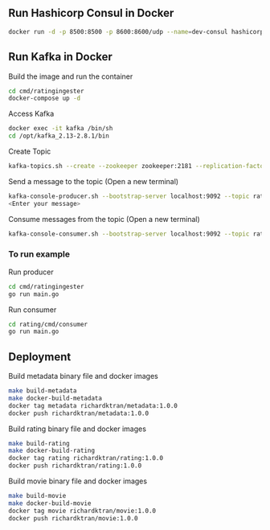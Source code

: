 ## Run Hashicorp Consul in Docker
```bash
docker run -d -p 8500:8500 -p 8600:8600/udp --name=dev-consul hashicorp/consul:latest agent -server -ui -node=server-1 -bootstrap-expect=1 -client=0.0.0.0
```

## Run Kafka in Docker
Build the image and run the container
```bash
cd cmd/ratingingester
docker-compose up -d
```
Access Kafka
```bash
docker exec -it kafka /bin/sh
cd /opt/kafka_2.13-2.8.1/bin
```
Create Topic
```bash
kafka-topics.sh --create --zookeeper zookeeper:2181 --replication-factor 1 --partitions 1 --topic ratings
```
Send a message to the topic (Open a new terminal)
```bash
kafka-console-producer.sh --bootstrap-server localhost:9092 --topic ratings
<Enter your message>
```
Consume messages from the topic (Open a new terminal)
```bash
kafka-console-consumer.sh --bootstrap-server localhost:9092 --topic ratings --from-beginning --max-messages 20
```

### To run example
Run producer
```bash
cd cmd/ratingingester
go run main.go
```
Run consumer
```bash
cd rating/cmd/consumer
go run main.go
```

## Deployment
Build metadata binary file and docker images
```bash
make build-metadata
make docker-build-metadata
docker tag metadata richardktran/metadata:1.0.0
docker push richardktran/metadata:1.0.0
```
Build rating binary file and docker images
```bash
make build-rating
make docker-build-rating
docker tag rating richardktran/rating:1.0.0
docker push richardktran/rating:1.0.0
```
Build movie binary file and docker images
```bash
make build-movie
make docker-build-movie
docker tag movie richardktran/movie:1.0.0
docker push richardktran/movie:1.0.0
```

